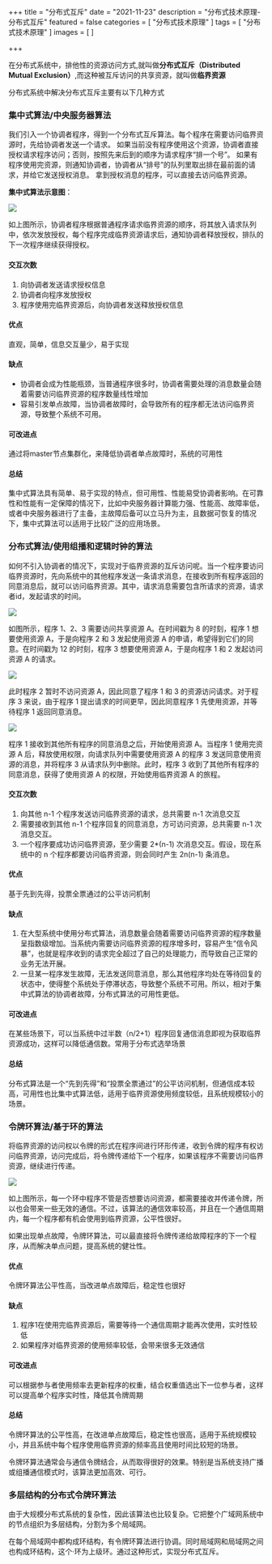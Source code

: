 +++
title = "分布式互斥"
date = "2021-11-23"
description = "分布式技术原理-分布式互斥"
featured = false
categories = [
  "分布式技术原理"
]
tags = [
  "分布式技术原理"
]
images = [
]

+++

在分布式系统中，排他性的资源访问方式,就叫做**分布式互斥（Distributed Mutual Exclusion）**,而这种被互斥访问的共享资源，就叫做**临界资源**

分布式系统中解决分布式互斥主要有以下几种方式

### 集中式算法/中央服务器算法
我们引入一个协调者程序，得到一个分布式互斥算法。每个程序在需要访问临界资源时，先给协调者发送一个请求。
如果当前没有程序使用这个资源，协调者直接授权请求程序访问；否则，按照先来后到的顺序为请求程序“排一个号”。
如果有程序使用完资源，则通知协调者，协调者从“排号”的队列里取出排在最前面的请求，并给它发送授权消息。
拿到授权消息的程序，可以直接去访问临界资源。

**集中式算法示意图**：

![](https://gitee.com/Euraxluo/images/raw/master/picgo/35e3acf117901ebe4d966eed56660e9c.jpg)

如上图所示，协调者程序根据普通程序请求临界资源的顺序，将其放入请求队列中，依次发放授权，每个程序完成临界资源请求后，通知协调者释放授权，排队的下一次程序继续获得授权。

#### 交互次数

1. 向协调者发送请求授权信息
2. 协调者向程序发放授权
3. 程序使用完临界资源后，向协调者发送释放授权信息

#### 优点

直观，简单，信息交互量少，易于实现

#### 缺点

- 协调者会成为性能瓶颈，当普通程序很多时，协调者需要处理的消息数量会随着需要访问临界资源的程序数量线性增加
- 容易引发单点故障，当协调者故障时，会导致所有的程序都无法访问临界资源，导致整个系统不可用。

#### 可改进点

通过将master节点集群化，来降低协调者单点故障时，系统的可用性

#### 总结 

集中式算法具有简单、易于实现的特点，但可用性、性能易受协调者影响。在可靠性和性能有一定保障的情况下，比如中央服务器计算能力强、性能高、故障率低，或者中央服务器进行了主备，主故障后备可以立马升为主，且数据可恢复的情况下，集中式算法可以适用于比较广泛的应用场景。



### 分布式算法/使用组播和逻辑时钟的算法

如何不引入协调者的情况下，实现对于临界资源的互斥访问呢。当一个程序要访问临界资源时，先向系统中的其他程序发送一条请求消息，在接收到所有程序返回的同意消息后，就可以访问临界资源。其中，请求消息需要包含所请求的资源，请求者id，发起请求的时间。

![](https://gitee.com/Euraxluo/images/raw/master/picgo/ef72edf91f407aa10d9def74ea66088a.jpg)

如图所示，程序 1、2、3 需要访问共享资源 A。在时间戳为 8 的时刻，程序 1 想要使用资源 A，于是向程序 2 和 3 发起使用资源 A 的申请，希望得到它们的同意。在时间戳为 12 的时刻，程序 3 想要使用资源 A，于是向程序 1 和 2 发起访问资源 A 的请求。

![](https://gitee.com/Euraxluo/images/raw/master/picgo/cb9b513d9bcd9cf655a3a8df6ba11b68.jpg)

此时程序 2 暂时不访问资源 A，因此同意了程序 1 和 3 的资源访问请求。对于程序 3 来说，由于程序 1 提出请求的时间更早，因此同意程序 1 先使用资源，并等待程序 1 返回同意消息。

![](https://gitee.com/Euraxluo/images/raw/master/picgo/64de3bf824a39c99aa3360af6bdcc55f.jpg)

程序 1 接收到其他所有程序的同意消息之后，开始使用资源 A。当程序 1 使用完资源 A 后，释放使用权限，向请求队列中需要使用资源 A 的程序 3 发送同意使用资源的消息，并将程序 3 从请求队列中删除。此时，程序 3 收到了其他所有程序的同意消息，获得了使用资源 A 的权限，开始使用临界资源 A 的旅程。

#### 交互次数

1. 向其他 n-1 个程序发送访问临界资源的请求，总共需要 n-1 次消息交互
2. 需要接收到其他 n-1 个程序回复的同意消息，方可访问资源，总共需要 n-1 次消息交互。
3. 一个程序要成功访问临界资源，至少需要 2*(n-1) 次消息交互。假设，现在系统中的 n 个程序都要访问临界资源，则会同时产生 2n(n-1) 条消息。

#### 优点

基于先到先得，投票全票通过的公平访问机制

#### 缺点

1. 在大型系统中使用分布式算法，消息数量会随着需要访问临界资源的程序数量呈指数级增加。当系统内需要访问临界资源的程序增多时，容易产生“信令风暴”，也就是程序收到的请求完全超过了自己的处理能力，而导致自己正常的业务无法开展。
2. 一旦某一程序发生故障，无法发送同意消息，那么其他程序均处在等待回复的状态中，使得整个系统处于停滞状态，导致整个系统不可用。所以，相对于集中式算法的协调者故障，分布式算法的可用性更低。

#### 可改进点

在某些场景下，可以当系统中过半数（n/2+1）程序回复通信消息即视为获取临界资源成功，这样可以降低通信数。常用于分布式选举场景

#### 总结

分布式算法是一个“先到先得”和“投票全票通过”的公平访问机制，但通信成本较高，可用性也比集中式算法低，适用于临界资源使用频度较低，且系统规模较小的场景。



### 令牌环算法/基于环的算法

将临界资源的访问权以令牌的形式在程序间进行环形传递，收到令牌的程序有权访问临界资源，访问完成后，将令牌传递给下一个程序，如果该程序不需要访问临界资源，继续进行传递。

![](https://gitee.com/Euraxluo/images/raw/master/picgo/2de1f7015480ce4ac34cce85920df7cf.jpg)

如上图所示，每一个环中程序不管是否想要访问资源，都需要接收并传递令牌，所以也会带来一些无效的通信。不过，该算法的通信效率较高，并且在一个通信周期内，每一个程序都有机会使用到临界资源，公平性很好。

如果出现单点故障，令牌环算法，可以最直接将令牌传递给故障程序的下一个程序，从而解决单点问题，提高系统的健壮性。

#### 优点

令牌环算法公平性高，当改进单点故障后，稳定性也很好

#### 缺点

1. 程序1在使用完临界资源后，需要等待一个通信周期才能再次使用，实时性较低
2. 如果程序对临界资源的使用频率较低，会带来很多无效通信

#### 可改进点

可以根据参与者使用频率去更新程序的权重，结合权重值选出下一位参与者，这样可以提高单个程序实时性，降低其令牌周期

#### 总结

令牌环算法的公平性高，在改进单点故障后，稳定性也很高，适用于系统规模较小，并且系统中每个程序使用临界资源的频率高且使用时间比较短的场景。

令牌环算法通常会与通信令牌结合，从而取得很好的效果。特别是当系统支持广播或组播通信模式时，该算法更加高效、可行。



### 多层结构的分布式令牌环算法

由于大规模分布式系统的复杂性，因此该算法也比较复杂。它把整个广域网系统中的节点组织为多层结构，分割为多个局域网。

在每个局域网中都构成环结构，有令牌环算法进行协调。同时局域网和局域网之间也构成环结构，这个·环为上级环。通过这种形式，实现分布式互斥。